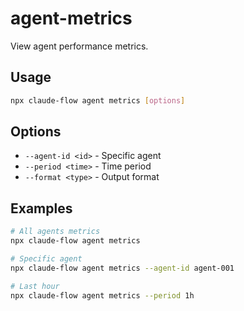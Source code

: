 # agent-metrics

View agent performance metrics.

## Usage

```bash
npx claude-flow agent metrics [options]
```

## Options

- `--agent-id <id>` - Specific agent
- `--period <time>` - Time period
- `--format <type>` - Output format

## Examples

```bash
# All agents metrics
npx claude-flow agent metrics

# Specific agent
npx claude-flow agent metrics --agent-id agent-001

# Last hour
npx claude-flow agent metrics --period 1h
```
